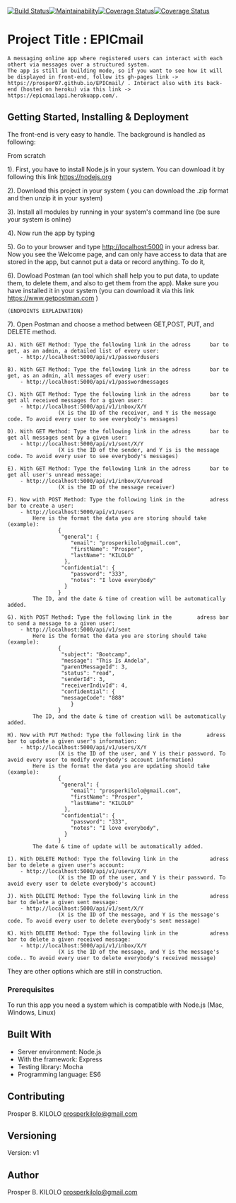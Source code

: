 [![Build Status](https://travis-ci.com/Prosper07/EPICmail.svg?branch=develop)](https://travis-ci.com/Prosper07/EPICmail)[![Maintainability](https://api.codeclimate.com/v1/badges/e7bd73880353f2a47079/maintainability)](https://codeclimate.com/github/Prosper07/EPICmail/maintainability)[![Coverage Status](https://coveralls.io/repos/github/Prosper07/EPICmail/badge.svg?branch=develop)](https://coveralls.io/github/Prosper07/EPICmail?branch=develop)<a href='https://coveralls.io/github/Prosper07/EPICmail?branch=develop'><img src='https://coveralls.io/repos/github/Prosper07/EPICmail/badge.svg?branch=develop' alt='Coverage Status' /></a>


# Project Title : EPICmail

    A messaging online app where registered users can interact with each othert via messages over a structured system.
    The app is still in building mode, so if you want to see how it will be displayed in front-end, follow its gh-pages link -> https://prosper07.github.io/EPICmail/ . Interact also with its back-end (hosted on heroku) via this link -> https://epicmailapi.herokuapp.com/.

## Getting Started, Installing & Deployment

The front-end is very easy to handle.
The background is handled as following:

From scratch

1). First, you have to install Node.js in your system.
    You can download it by following this link https://nodejs.org

2). Download this project in your system ( you can download the .zip format and then unzip it in your system)

3). Install all modules by running <npm install> in your system's command line (be sure your system is online)

4). Now run the app by typing <npm start>

5). Go to your browser and type <http://localhost:5000> in your adress bar. Now you see the Welcome page, and can only have access to data that are stored in the app, but cannot put a data or record anything. To do it,

6). Dowload Postman (an tool which shall help you to put data, to update them, to delete them, and also to get them from the app). Make sure you have installed it in your system (you can download it via this link https://www.getpostman.com )

    (ENDPOINTS EXPLAINATION)

7). Open Postman and choose a method between GET,POST, PUT, and DELETE method.

    A). With GET Method: Type the following link in the adress      bar to get, as an admin, a detailed list of every user:
        - http://localhost:5000/api/v1/passwordusers
        
    B). With GET Method: Type the following link in the adress      bar to get, as an admin, all messages of every user:
        - http://localhost:5000/api/v1/passwordmessages
        
    C). With GET Method: Type the following link in the adress      bar to get all received messages for a given user:
        - http://localhost:5000/api/v1/inbox/X/Y
                    (X is the ID of the receiver, and Y is the message code. To avoid every user to see everybody's messages)
        
    D). With GET Method: Type the following link in the adress      bar to get all messages sent by a given user: 
        - http://localhost:5000/api/v1/sent/X/Y
                    (X is the ID of the sender, and Y is is the message code. To avoid every user to see everybody's messages)
        
    E). With GET Method: Type the following link in the adress      bar to get all user's unread message: 
        - http://localhost:5000/api/v1/inbox/X/unread
                    (X is the ID of the message receiver)
        
    F). Now with POST Method: Type the following link in the        adress bar to create a user: 
        - http://localhost:5000/api/v1/users
            Here is the format the data you are storing should take (example):
                    {
                     "general": {
                        "email": "prosperkilolo@gmail.com",
                        "firstName": "Prosper",
                        "lastName": "KILOLO"
                      },
                     "confidential": {
                        "password": "333",
                        "notes": "I love everybody"
                      }
                    }
            The ID, and the date & time of creation will be automatically added.

    G). With POST Method: Type the following link in the        adress bar to send a message to a given user: 
        - http://localhost:5000/api/v1/sent
            Here is the format the data you are storing should take (example):
                    {
                     "subject": "Bootcamp",
                     "message": "This Is Andela",
                     "parentMessageId": 3,
                     "status": "read",
                     "senderId": 3,
                     "receiverIndivId": 4,
                     "confidential": {
                     "messageCode": "888"
                        }
                    }
            The ID, and the date & time of creation will be automatically added.

    H). Now with PUT Method: Type the following link in the        adress bar to update a given user's information: 
        - http://localhost:5000/api/v1/users/X/Y
                    (X is the ID of the user, and Y is their password. To avoid every user to modify everybody's account information)
            Here is the format the data you are updating should take (example):
                    {
                     "general": {
                        "email": "prosperkilolo@gmail.com",
                        "firstName": "Prosper",
                        "lastName": "KILOLO"
                      },
                     "confidential": {
                        "password": "333",
                        "notes": "I love everybody",
                      }
                    }
            The date & time of update will be automatically added.

    I). With DELETE Method: Type the following link in the          adress bar to delete a given user's account:
        - http://localhost:5000/api/v1/users/X/Y
                    (X is the ID of the user, and Y is their password. To avoid every user to delete everybody's account)

    J). With DELETE Method: Type the following link in the          adress bar to delete a given sent message:
        - http://localhost:5000/api/v1/sent/X/Y
                    (X is the ID of the message, and Y is the message's code. To avoid every user to delete everybody's sent message)

    K). With DELETE Method: Type the following link in the          adress bar to delete a given received message:
        - http://localhost:5000/api/v1/inbox/X/Y
                    (X is the ID of the message, and Y is the message's code.. To avoid every user to delete everybody's received message)

They are other options which are still in construction.

### Prerequisites

To run this app you need a system which is compatible with Node.js (Mac, Windows, Linux)

## Built With

- Server environment: Node.js 
- With the framework: Express
- Testing library: Mocha
- Programming language: ES6

## Contributing

Prosper B. KILOLO  prosperkilolo@gmail.com

## Versioning

Version: v1

## Author

Prosper B. KILOLO  prosperkilolo@gmail.com
